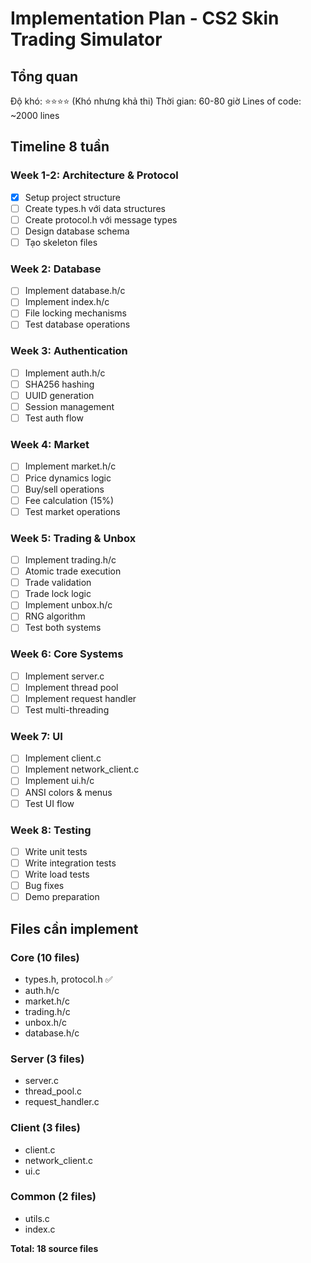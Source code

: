 # Implementation Plan - CS2 Skin Trading Simulator

## Tổng quan

Độ khó: ⭐⭐⭐⭐ (Khó nhưng khả thi)
Thời gian: 60-80 giờ
Lines of code: ~2000 lines

## Timeline 8 tuần

### Week 1-2: Architecture & Protocol

- [x] Setup project structure
- [ ] Create types.h với data structures
- [ ] Create protocol.h với message types
- [ ] Design database schema
- [ ] Tạo skeleton files

### Week 2: Database

- [ ] Implement database.h/c
- [ ] Implement index.h/c
- [ ] File locking mechanisms
- [ ] Test database operations

### Week 3: Authentication

- [ ] Implement auth.h/c
- [ ] SHA256 hashing
- [ ] UUID generation
- [ ] Session management
- [ ] Test auth flow

### Week 4: Market

- [ ] Implement market.h/c
- [ ] Price dynamics logic
- [ ] Buy/sell operations
- [ ] Fee calculation (15%)
- [ ] Test market operations

### Week 5: Trading & Unbox

- [ ] Implement trading.h/c
- [ ] Atomic trade execution
- [ ] Trade validation
- [ ] Trade lock logic
- [ ] Implement unbox.h/c
- [ ] RNG algorithm
- [ ] Test both systems

### Week 6: Core Systems

- [ ] Implement server.c
- [ ] Implement thread pool
- [ ] Implement request handler
- [ ] Test multi-threading

### Week 7: UI

- [ ] Implement client.c
- [ ] Implement network_client.c
- [ ] Implement ui.h/c
- [ ] ANSI colors & menus
- [ ] Test UI flow

### Week 8: Testing

- [ ] Write unit tests
- [ ] Write integration tests
- [ ] Write load tests
- [ ] Bug fixes
- [ ] Demo preparation

## Files cần implement

### Core (10 files)

- types.h, protocol.h ✅
- auth.h/c
- market.h/c
- trading.h/c
- unbox.h/c
- database.h/c

### Server (3 files)

- server.c
- thread_pool.c
- request_handler.c

### Client (3 files)

- client.c
- network_client.c
- ui.c

### Common (2 files)

- utils.c
- index.c

**Total: 18 source files**
